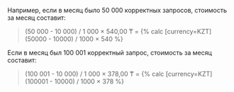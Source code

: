 Например, если в месяц было 50 000 корректных запросов, стоимость за месяц составит:

> (50 000 - 10 000) / 1 000 × 540,00 ₸ = {% calc [currency=KZT] (50000 - 10000) / 1000 × 540 %}

Если в месяц был 100 001 корректный запрос, стоимость за месяц составит:

> (100 001 - 10 000) / 1 000 × 378,00 ₸ = {% calc [currency=KZT] (100001 - 10000) / 1000 × 378 %}
